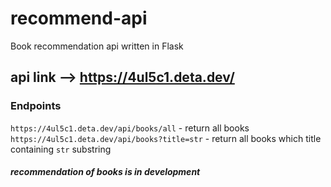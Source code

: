 # recommend-api
Book recommendation api written in Flask

## api link --> https://4ul5c1.deta.dev/


### Endpoints

```https://4ul5c1.deta.dev/api/books/all```  - return all books 
<br>
```https://4ul5c1.deta.dev/api/books?title=str``` - return all books which title containing ```str``` substring

##### recommendation of books is in development
